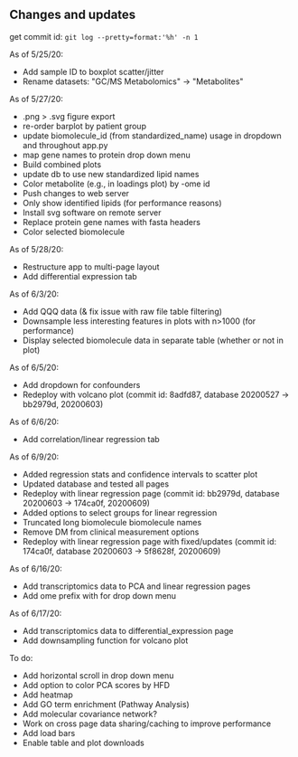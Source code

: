 
## Changes and updates

 get commit id: `git log --pretty=format:'%h' -n 1`

As of 5/25/20:  
- Add sample ID to boxplot scatter/jitter  
- Rename datasets: "GC/MS Metabolomics" -> "Metabolites"  

As of 5/27/20:  
- .png > .svg figure export  
- re-order barplot by patient group  
- update biomolecule_id (from standardized_name) usage in dropdown and throughout app.py  
- map gene names to protein drop down menu  
- Build combined plots  
- update db to use new standardized lipid names  
- Color metabolite (e.g., in loadings plot) by -ome id
- Push changes to web server  
- Only show identified lipids (for performance reasons)
- Install svg software on remote server
- Replace protein gene names with fasta headers
- Color selected biomolecule

As of 5/28/20:
- Restructure app to multi-page layout  
- Add differential expression tab

As of 6/3/20:
- Add QQQ data (& fix issue with raw file table filtering)
- Downsample less interesting features in plots with n>1000 (for performance)
- Display selected biomolecule data in separate table (whether or not in plot)

As of 6/5/20:
- Add dropdown for confounders
- Redeploy with volcano plot (commit id: 8adfd87, database 20200527 -> bb2979d, 20200603)

As of 6/6/20:
- Add correlation/linear regression tab  

As of 6/9/20:
- Added regression stats and confidence intervals to scatter plot
- Updated database and tested all pages
- Redeploy with linear regression page (commit id: bb2979d, database 20200603 -> 174ca0f, 20200609)
- Added options to select groups for linear regression
- Truncated long biomolecule biomolecule names
- Remove DM from clinical measurement options
- Redeploy with linear regression page with fixed/updates (commit id: 174ca0f, database 20200603 -> 5f8628f, 20200609)

As of 6/16/20:
- Add transcriptomics data to PCA and linear regression pages
- Add ome prefix with for drop down menu

As of 6/17/20:
- Add transcriptomics data to differential_expression page
- Add downsampling function for volcano plot

To do:
- Add horizontal scroll in drop down menu
- Add option to color PCA scores by HFD
- Add heatmap
- Add GO term enrichment (Pathway Analysis)
- Add molecular covariance network?
- Work on cross page data sharing/caching to improve performance
- Add load bars
- Enable table and plot downloads
